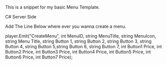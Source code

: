This is a snippet for my basic Menu Template.


C# Server Side

Add The Line Below where ever you wanna create a menu.

player.Emit("CreateMenu", int MenuID, string MenuTitle, string MenuIcon, string Menu Title, string Button 1, string Button 2, string Button 3, string Button 4, string Button 5,string Button 6, string Button 7, int Button1 Price, int Button2 Price, int Button3 Price, int Button4 Price, int Button5 Price, int Button6 Price, int Button7 Price);
